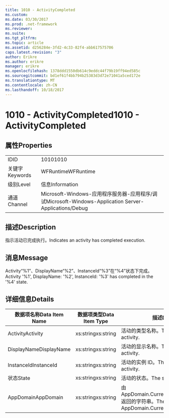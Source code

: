 ```yaml
---
title: 1010 - ActivityCompleted
ms.custom: 
ms.date: 03/30/2017
ms.prod: .net-framework
ms.reviewer: 
ms.suite: 
ms.tgt_pltfrm: 
ms.topic: article
ms.assetid: d256284e-3fd2-4c33-82f4-abb617575706
caps.latest.revision: "3"
author: Erikre
ms.author: erikre
manager: erikre
ms.openlocfilehash: 1378ddd1550db614c9eddc44f79b19ff94ed585c
ms.sourcegitcommit: bd1ef61f4bb794b25383d3d72e71041a5ced172e
ms.translationtype: MT
ms.contentlocale: zh-CN
ms.lasthandoff: 10/18/2017
---
```

# <a name="1010---activitycompleted"></a><span data-ttu-id="c226b-102">1010 - ActivityCompleted</span><span class="sxs-lookup"><span data-stu-id="c226b-102">1010 - ActivityCompleted</span></span>
## <a name="properties"></a><span data-ttu-id="c226b-103">属性</span><span class="sxs-lookup"><span data-stu-id="c226b-103">Properties</span></span>  
  
|||  
|-|-|  
|<span data-ttu-id="c226b-104">ID</span><span class="sxs-lookup"><span data-stu-id="c226b-104">ID</span></span>|<span data-ttu-id="c226b-105">1010</span><span class="sxs-lookup"><span data-stu-id="c226b-105">1010</span></span>|  
|<span data-ttu-id="c226b-106">关键字</span><span class="sxs-lookup"><span data-stu-id="c226b-106">Keywords</span></span>|<span data-ttu-id="c226b-107">WFRuntime</span><span class="sxs-lookup"><span data-stu-id="c226b-107">WFRuntime</span></span>|  
|<span data-ttu-id="c226b-108">级别</span><span class="sxs-lookup"><span data-stu-id="c226b-108">Level</span></span>|<span data-ttu-id="c226b-109">信息</span><span class="sxs-lookup"><span data-stu-id="c226b-109">Information</span></span>|  
|<span data-ttu-id="c226b-110">通道</span><span class="sxs-lookup"><span data-stu-id="c226b-110">Channel</span></span>|<span data-ttu-id="c226b-111">Microsoft-Windows-应用程序服务器-应用程序/调试</span><span class="sxs-lookup"><span data-stu-id="c226b-111">Microsoft-Windows-Application Server-Applications/Debug</span></span>|  
  
## <a name="description"></a><span data-ttu-id="c226b-112">描述</span><span class="sxs-lookup"><span data-stu-id="c226b-112">Description</span></span>  
 <span data-ttu-id="c226b-113">指示活动已完成执行。</span><span class="sxs-lookup"><span data-stu-id="c226b-113">Indicates an activity has completed execution.</span></span>  
  
## <a name="message"></a><span data-ttu-id="c226b-114">消息</span><span class="sxs-lookup"><span data-stu-id="c226b-114">Message</span></span>  
 <span data-ttu-id="c226b-115">Activity“%1”、DisplayName“%2”、InstanceId“%3”在“%4”状态下完成。</span><span class="sxs-lookup"><span data-stu-id="c226b-115">Activity '%1', DisplayName: '%2', InstanceId: '%3' has completed in the '%4' state.</span></span>  
  
## <a name="details"></a><span data-ttu-id="c226b-116">详细信息</span><span class="sxs-lookup"><span data-stu-id="c226b-116">Details</span></span>  
  
|<span data-ttu-id="c226b-117">数据项名称</span><span class="sxs-lookup"><span data-stu-id="c226b-117">Data Item Name</span></span>|<span data-ttu-id="c226b-118">数据项类型</span><span class="sxs-lookup"><span data-stu-id="c226b-118">Data Item Type</span></span>|<span data-ttu-id="c226b-119">描述</span><span class="sxs-lookup"><span data-stu-id="c226b-119">Description</span></span>|  
|--------------------|--------------------|-----------------|  
|<span data-ttu-id="c226b-120">Activity</span><span class="sxs-lookup"><span data-stu-id="c226b-120">Activity</span></span>|<span data-ttu-id="c226b-121">xs:string</span><span class="sxs-lookup"><span data-stu-id="c226b-121">xs:string</span></span>|<span data-ttu-id="c226b-122">活动的类型名称。</span><span class="sxs-lookup"><span data-stu-id="c226b-122">The type name of the activity.</span></span>|  
|<span data-ttu-id="c226b-123">DisplayName</span><span class="sxs-lookup"><span data-stu-id="c226b-123">DisplayName</span></span>|<span data-ttu-id="c226b-124">xs:string</span><span class="sxs-lookup"><span data-stu-id="c226b-124">xs:string</span></span>|<span data-ttu-id="c226b-125">活动的显示名称。</span><span class="sxs-lookup"><span data-stu-id="c226b-125">The display name of the activity.</span></span>|  
|<span data-ttu-id="c226b-126">InstanceId</span><span class="sxs-lookup"><span data-stu-id="c226b-126">InstanceId</span></span>|<span data-ttu-id="c226b-127">xs:string</span><span class="sxs-lookup"><span data-stu-id="c226b-127">xs:string</span></span>|<span data-ttu-id="c226b-128">活动的实例 ID。</span><span class="sxs-lookup"><span data-stu-id="c226b-128">The instance id of the activity.</span></span>|  
|<span data-ttu-id="c226b-129">状态</span><span class="sxs-lookup"><span data-stu-id="c226b-129">State</span></span>|<span data-ttu-id="c226b-130">xs:string</span><span class="sxs-lookup"><span data-stu-id="c226b-130">xs:string</span></span>|<span data-ttu-id="c226b-131">活动的状态。</span><span class="sxs-lookup"><span data-stu-id="c226b-131">The state of the activity.</span></span>|  
|<span data-ttu-id="c226b-132">AppDomain</span><span class="sxs-lookup"><span data-stu-id="c226b-132">AppDomain</span></span>|<span data-ttu-id="c226b-133">xs:string</span><span class="sxs-lookup"><span data-stu-id="c226b-133">xs:string</span></span>|<span data-ttu-id="c226b-134">由 AppDomain.CurrentDomain.FriendlyName 返回的字符串。</span><span class="sxs-lookup"><span data-stu-id="c226b-134">The string returned by AppDomain.CurrentDomain.FriendlyName.</span></span>|
